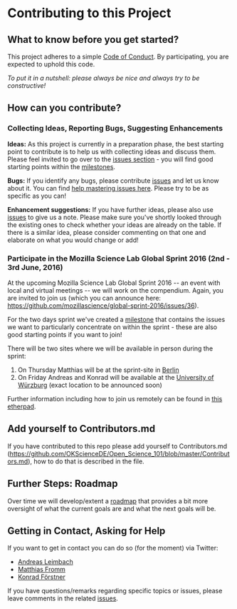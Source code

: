 # Contributing to this Project

##  What to know before you get started?

This project adheres to a simple [Code of Conduct](https://github.com/OKScienceDE/Open_Science_101/blob/master/CODE_OF_CONDUCT.md). By participating, you are expected to uphold this code.

_To put it in a nutshell: please always be nice and always try to be constructive!_

## How can you contribute?

### Collecting Ideas, Reporting Bugs, Suggesting Enhancements

**Ideas:** As this project is currently in a preparation phase, the best starting point to contribute is to help us with collecting ideas and discuss them. Please feel invited to go over to the [issues section](https://github.com/OKScienceDE/Open_Science_101/issues) - you will find good starting points within the [milestones](https://github.com/OKScienceDE/Open_Science_101/milestones).

**Bugs:** If you identify any bugs, please contribute [issues](https://github.com/OKScienceDE/Open_Science_101/issues) and let us know about it. You can find [help mastering issues here](https://guides.github.com/features/issues/). Please try to be as specific as you can!

**Enhancement suggestions:** If you have further ideas, please also use [issues](https://github.com/OKScienceDE/Open_Science_101/issues) to give us a note. Please make sure you've shortly looked through the existing ones to check whether your ideas are already on the table. If there is a similar idea, please consider commenting on that one and elaborate on what you would change or add!


### Participate in the Mozilla Science Lab Global Sprint 2016 (2nd - 3rd June, 2016)

At the upcoming Mozilla Science Lab Global Sprint 2016 -- an event with local and virtual meetings -- we will work on the compendium. Again, you are invited to join us (which you can announce here: https://github.com/mozillascience/global-sprint-2016/issues/36).

For the two days sprint we've created a [milestone](https://github.com/OKScienceDE/Open_Science_101/milestones/Mozilla%20Science%20Global%20Sprint%202016) that contains the issues we want to particularly concentrate on within the sprint - these are also good starting points if you want to join!

There will be two sites where we will be available in person during the sprint:

1. On Thursday Matthias will be at the sprint-site in [Berlin](https://ti.to/mozilla-science/gs2016-berlin)
2. On Friday Andreas and Konrad will be available at the [University of Würzburg](https://www.uni-wuerzburg.de/en/ueber/university/) (exact location to be announced soon)

Further information including how to join us remotely can be found in
[this etherpad](https://pad.okfn.org/p/OpenScience101MozillaScienceLabGlobalSprint).

## Add yourself to Contributors.md
If you have contributed to this repo please add yourself to Contributors.md (https://github.com/OKScienceDE/Open_Science_101/blob/master/Contributors.md), how to do that is described in the file.

## Further Steps: Roadmap

Over time we will develop/extent a [roadmap](https://github.com/OKScienceDE/Open_Science_101/wiki/Roadmap) that provides a bit more oversight of what the current goals are and what the next goals will be.

## Getting in Contact, Asking for Help

If you want to get in contact you can do so (for the moment) via Twitter:

+ [Andreas Leimbach](https://twitter.com/aleimba)
+ [Matthias Fromm](https://twitter.com/matthiasfromm)
+ [Konrad Förstner](https://twitter.com/konradfoerstner)

If you have questions/remarks regarding specific topics or issues, please leave comments in the related [issues](https://github.com/OKScienceDE/Open_Science_101/issues).

